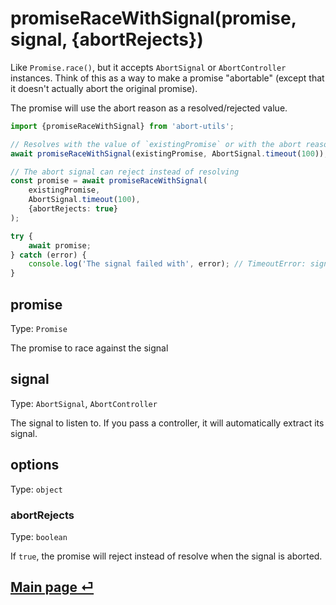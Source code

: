 # promiseRaceWithSignal(promise, signal, {abortRejects})

Like `Promise.race()`, but it accepts `AbortSignal` or `AbortController` instances. Think of this as a way to make a promise "abortable" (except that it doesn't actually abort the original promise).

The promise will use the abort reason as a resolved/rejected value.

```ts
import {promiseRaceWithSignal} from 'abort-utils';

// Resolves with the value of `existingPromise` or with the abort reason if the signal is aborted first
await promiseRaceWithSignal(existingPromise, AbortSignal.timeout(100));

// The abort signal can reject instead of resolving
const promise = await promiseRaceWithSignal(
	existingPromise,
	AbortSignal.timeout(100),
	{abortRejects: true}
);

try {
	await promise;
} catch (error) {
	console.log('The signal failed with', error); // TimeoutError: signal timed out.
}
```

## promise

Type: `Promise`

The promise to race against the signal

## signal

Type: `AbortSignal`, `AbortController`

The signal to listen to. If you pass a controller, it will automatically extract its signal.

## options

Type: `object`

### abortRejects

Type: `boolean`

If `true`, the promise will reject instead of resolve when the signal is aborted.

## [Main page ⏎](../readme.md)
